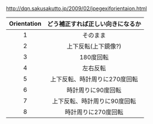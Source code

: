 http://dqn.sakusakutto.jp/2009/02/jpegexiforientaion.html

| Orientation	| どう補正すれば正しい向きになるか |   
|:-:|:-:|  
1	| そのまま
2	| 上下反転(上下鏡像?)
3	| 180度回転
4	| 左右反転
5	| 上下反転、時計周りに270度回転
6	| 時計周りに90度回転
7	| 上下反転、時計周りに90度回転
8	| 時計周りに270度回転
